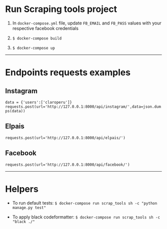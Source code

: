 
# Run Scraping tools project

1. In `docker-compose.yml` file, update `FB_EMAIL` and `FB_PASS` values with your respective facebook credentials

2. `$ docker-compose build`

3. `$ docker-compose up`

---

# Endpoints requests examples

## Instagram

`data = {'users':['claroperu']}`
`requests.post(url='http://127.0.0.1:8000/api/instagram/',data=json.dumps(data))`

## Elpais

`requests.post(url='http://127.0.0.1:8000/api/elpais/')`

## Facebook

`requests.post(url='http://127.0.0.1:8000/api/facebook/')`

---

# Helpers

- To run default tests:
`$ docker-compose run scrap_tools sh -c "python manage.py test"`

- To apply black codeformatter:
`$ docker-compose run scrap_tools sh -c "black ./"`
